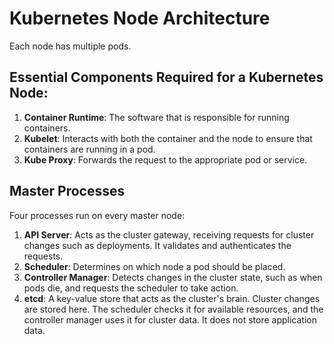 # Kubernetes Node Architecture

Each node has multiple pods.

## Essential Components Required for a Kubernetes Node:

1. **Container Runtime**: The software that is responsible for running containers.
2. **Kubelet**: Interacts with both the container and the node to ensure that containers are running in a pod.
3. **Kube Proxy**: Forwards the request to the appropriate pod or service.

## Master Processes

Four processes run on every master node:

1. **API Server**: Acts as the cluster gateway, receiving requests for cluster changes such as deployments. It validates and authenticates the requests.
2. **Scheduler**: Determines on which node a pod should be placed.
3. **Controller Manager**: Detects changes in the cluster state, such as when pods die, and requests the scheduler to take action.
4. **etcd**: A key-value store that acts as the cluster's brain. Cluster changes are stored here. The scheduler checks it for available resources, and the controller manager uses it for cluster data. It does not store application data.